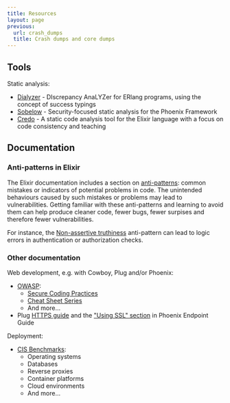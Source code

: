```yaml
---
title: Resources
layout: page
previous:
  url: crash_dumps
  title: Crash dumps and core dumps
---
```


## Tools

Static analysis:

* [Dialyzer](https://erlang.org/doc/apps/dialyzer/index.html) - DIscrepancy AnaLYZer for ERlang programs, using the concept of success typings
* [Sobelow](https://github.com/nccgroup/sobelow) - Security-focused static analysis for the Phoenix Framework
* [Credo](https://github.com/rrrene/credo) - A static code analysis tool for the Elixir language with a focus on code consistency and teaching

## Documentation

### Anti-patterns in Elixir

The Elixir documentation includes a section on [anti-patterns](https://hexdocs.pm/elixir/what-anti-patterns.html): common mistakes or indicators of potential problems in code. The unintended behaviours caused by such mistakes or problems may lead to vulnerabilities. Getting familiar with these anti-patterns and learning to avoid them can help produce cleaner code, fewer bugs, fewer surpises and therefore fewer vulnerabilities.

For instance, the [Non-assertive truthiness](https://hexdocs.pm/elixir/code-anti-patterns.html#non-assertive-truthiness) anti-pattern can lead to logic errors in authentication or authorization checks.

### Other documentation

Web development, e.g. with Cowboy, Plug and/or Phoenix:

* [OWASP](https://www.owasp.org/):
  * [Secure Coding Practices](https://www.owasp.org/index.php/OWASP_Secure_Coding_Practices_-_Quick_Reference_Guide)
  * [Cheat Sheet Series](https://cheatsheetseries.owasp.org)
  * And more...
* Plug [HTTPS guide](https://hexdocs.pm/plug/https.html) and the ["Using SSL" section](https://hexdocs.pm/phoenix/using_ssl.html#content) in Phoenix Endpoint Guide

Deployment:

* [CIS Benchmarks](https://www.cisecurity.org/cis-benchmarks/):
  * Operating systems
  * Databases
  * Reverse proxies
  * Container platforms
  * Cloud environments
  * And more...
